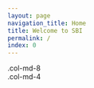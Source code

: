 ```yaml
---
layout: page
navigation_title: Home
title: Welcome to SBI
permalink: /
index: 0
---
```



<div class="row">
  <div class="col-md-8">.col-md-8</div>
  <div class="col-md-4">.col-md-4</div>
</div>